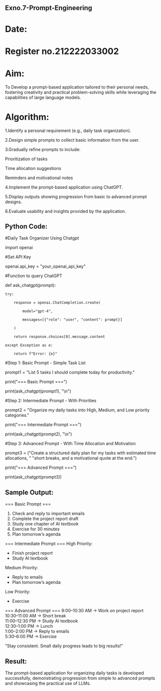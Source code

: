 ## Exno.7-Prompt-Engineering
# Date:
# Register no.212222033002
# Aim:

To Develop a prompt-based application tailored to their personal needs, fostering creativity and practical problem-solving skills while leveraging the capabilities of large language models.

# Algorithm:

1.Identify a personal requirement (e.g., daily task organization).

2.Design simple prompts to collect basic information from the user.

3.Gradually refine prompts to include:

Prioritization of tasks

Time allocation suggestions

Reminders and motivational notes

4.Implement the prompt-based application using ChatGPT.

5.Display outputs showing progression from basic to advanced prompt designs.

6.Evaluate usability and insights provided by the application.

## Python Code:

#Daily Task Organizer Using Chatgpt

import openai

#Set API Key

openai.api_key = "your_openai_api_key"

#Function to query ChatGPT

def ask_chatgpt(prompt):

    try:
    
        response = openai.ChatCompletion.create(
        
            model="gpt-4",
            
            messages=[{"role": "user", "content": prompt}]
            
        )
        
        return response.choices[0].message.content
        
    except Exception as e:
    
        return f"Error: {e}"

#Step 1: Basic Prompt - Simple Task List

prompt1 = "List 5 tasks I should complete today for productivity."

print("=== Basic Prompt ===")

print(ask_chatgpt(prompt1), "\n")

#Step 2: Intermediate Prompt - With Priorities

prompt2 = "Organize my daily tasks into High, Medium, and Low priority categories."

print("=== Intermediate Prompt ===")

print(ask_chatgpt(prompt2), "\n")

#Step 3: Advanced Prompt - With Time Allocation and Motivation

prompt3 = ("Create a structured daily plan for my tasks with estimated time allocations, "
           "short breaks, and a motivational quote at the end.")
           
print("=== Advanced Prompt ===")

print(ask_chatgpt(prompt3))

## Sample Output:

=== Basic Prompt ===
1. Check and reply to important emails  
2. Complete the project report draft  
3. Study one chapter of AI textbook  
4. Exercise for 30 minutes  
5. Plan tomorrow’s agenda  

=== Intermediate Prompt ===
High Priority:  
- Finish project report  
- Study AI textbook  

Medium Priority:  
- Reply to emails  
- Plan tomorrow’s agenda  

Low Priority:  
- Exercise  

=== Advanced Prompt ===
9:00–10:30 AM → Work on project report  
10:30–11:00 AM → Short break  
11:00–12:30 PM → Study AI textbook  
12:30–1:00 PM → Lunch  
1:00–2:00 PM → Reply to emails  
5:30–6:00 PM → Exercise  

"Stay consistent. Small daily progress leads to big results!"  

## Result:

The prompt-based application for organizing daily tasks is developed successfully, demonstrating progression from simple to advanced prompts and showcasing the practical use of LLMs.
